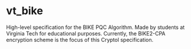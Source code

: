 # vt_bike
High-level specification for the BIKE PQC Algorithm. Made by students at Virginia Tech for educational purposes. 
Currently, the BIKE2-CPA encryption scheme is the focus of this Cryptol specification. 
